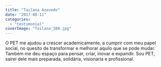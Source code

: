 ```yaml
---
title: "Tailana Azevedo"
date: "2017-08-11"
categories: 
  - "testimonial"
coverImage: "Tailana_380.jpg"
---
```


O PET me ajudou a crescer academicamente, a cumprir com meu papel social, no quesito de transformar e melhorar aquilo que se pode mudar. Também me deu espaço para pensar, criar, inovar e expandir. Sou PET, sairei dele mais preparada, solidária, visionaria e profissional.
